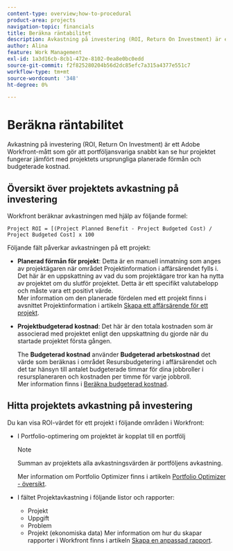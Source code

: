 ```yaml
---
content-type: overview;how-to-procedural
product-area: projects
navigation-topic: financials
title: Beräkna räntabilitet
description: Avkastning på investering (ROI, Return On Investment) är ett Adobe Workfront-mått som gör att portföljansvariga snabbt kan se hur projektet fungerar jämfört med projektets ursprungliga planerade förmån och budgeterade kostnad.
author: Alina
feature: Work Management
exl-id: 1a3d16cb-8cb1-472e-8102-0ea8e0bc0edd
source-git-commit: f2f825280204b56d2dc85efc7a315a4377e551c7
workflow-type: tm+mt
source-wordcount: '348'
ht-degree: 0%

---
```


# Beräkna räntabilitet

Avkastning på investering (ROI, Return On Investment) är ett Adobe Workfront-mått som gör att portföljansvariga snabbt kan se hur projektet fungerar jämfört med projektets ursprungliga planerade förmån och budgeterade kostnad.

## Översikt över projektets avkastning på investering

Workfront beräknar avkastningen med hjälp av följande formel:

```
Project ROI = [(Project Planned Benefit - Project Budgeted Cost) / Project Budgeted Cost] x 100
```

Följande fält påverkar avkastningen på ett projekt:

* **Planerad förmån för projekt**: Detta är en manuell inmatning som anges av projektägaren när området Projektinformation i affärsärendet fylls i. Det här är en uppskattning av vad du som projektägare tror kan ha nytta av projektet om du slutför projektet. Detta är ett specifikt valutabelopp och måste vara ett positivt värde.\
   Mer information om den planerade fördelen med ett projekt finns i avsnittet Projektinformation i artikeln [Skapa ett affärsärende för ett projekt](../../../manage-work/projects/define-a-business-case/create-business-case.md).

* **Projektbudgeterad kostnad**: Det här är den totala kostnaden som är associerad med projektet enligt den uppskattning du gjorde när du startade projektet första gången.

   The **Budgeterad kostnad** använder **Budgeterad arbetskostnad** det värde som beräknas i området Resursbudgetering i affärsärendet och det tar hänsyn till antalet budgeterade timmar för dina jobbroller i resursplaneraren och kostnaden per timme för varje jobbroll.\
   Mer information finns i [Beräkna budgeterad kostnad](../../../manage-work/projects/project-finances/budgeted-cost.md).

## Hitta projektets avkastning på investering

Du kan visa ROI-värdet för ett projekt i följande områden i Workfront:

* I Portfolio-optimering om projektet är kopplat till en portfölj

   >[!NOTE]
   >
   >Summan av projektets alla avkastningsvärden är portföljens avkastning.

   Mer information om Portfolio Optimizer finns i artikeln [Portfolio Optimizer - översikt](../../../manage-work/portfolios/portfolio-optimizer/portfolio-optimizer-overview.md).

* I fältet Projektavkastning i följande listor och rapporter: 

   * Projekt
   * Uppgift
   * Problem
   * Projekt (ekonomiska data)
   Mer information om hur du skapar rapporter i Workfront finns i artikeln [Skapa en anpassad rapport](../../../reports-and-dashboards/reports/creating-and-managing-reports/create-custom-report.md).
